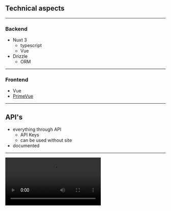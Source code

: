 ## Technical aspects

***

### Backend

* Nuxt 3
  * typescript
  * Vue
* Drizzle
  * ORM

***

### Frontend

* Vue
* [PrimeVue](https://primevue.org)

***

## API's

* everything through API
  * API Keys
  * can be used without site
* documented

***

<video controls>
  <source src="apiDocs.mp4" type"video/mp4">
</video>
